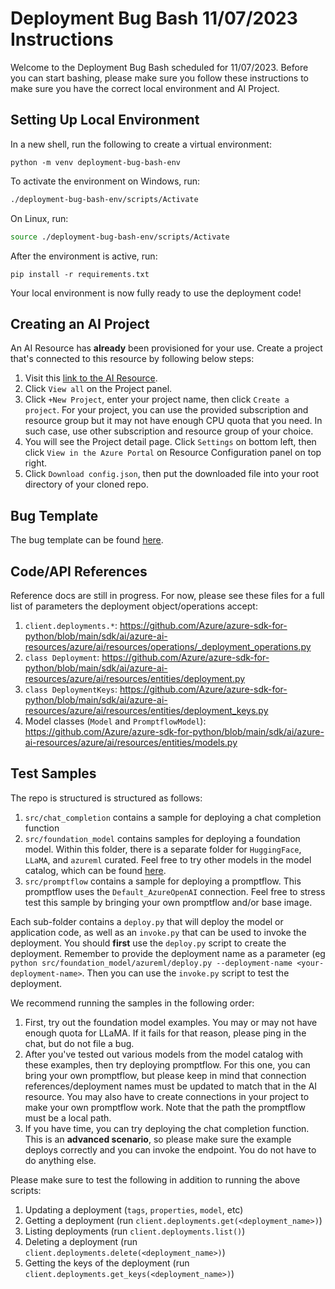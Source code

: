 # Deployment Bug Bash 11/07/2023 Instructions

Welcome to the Deployment Bug Bash scheduled for 11/07/2023. Before you can start bashing, please make sure you follow these instructions to make sure you have the correct
local environment and AI Project.

## Setting Up Local Environment

In a new shell, run the following to create a virtual environment:

```shell
python -m venv deployment-bug-bash-env
```

To activate the environment on Windows, run:

```cmd
./deployment-bug-bash-env/scripts/Activate
```

On Linux, run:

```bash
source ./deployment-bug-bash-env/scripts/Activate
```

After the environment is active, run:

```shell
pip install -r requirements.txt
```

Your local environment is now fully ready to use the deployment code!

## Creating an AI Project

An AI Resource has **already** been provisioned for your use. Create a project that's connected to this resource by following below steps:

1. Visit this [link to the AI Resource](https://int.ai.azure.com/manage/overview?wsid=/subscriptions/b17253fa-f327-42d6-9686-f3e553e24763/resourceGroups/rg-deploymentbugbash/providers/Microsoft.MachineLearningServices/workspaces/deployment_bug_bash&tid=72f988bf-86f1-41af-91ab-2d7cd011db47).
1. Click `View all` on the Project panel.
1. Click `+New Project`, enter your project name, then click `Create a project`. For your project, you can use the provided subscription and resource group but it may not have enough CPU quota that you need. In such case, use other subscription and resource group of your choice.
1. You will see the Project detail page. Click `Settings` on bottom left, then click `View in the Azure Portal` on Resource Configuration panel on top right.
1. Click `Download config.json`, then put the downloaded file into your root directory of your cloned repo.

<!--
```
python ./scripts/create_project.py --project-name <name of your project>
```

If you run into permission issues, ping in the chat and you will be given access to the test subscription.
-->

## Bug Template

The bug template can be found [here](https://aka.ms/aistudio/createbug).

## Code/API References

Reference docs are still in progress. For now, please see these files for a full list of parameters the deployment object/operations accept:

1. `client.deployments.*`: https://github.com/Azure/azure-sdk-for-python/blob/main/sdk/ai/azure-ai-resources/azure/ai/resources/operations/_deployment_operations.py
1. `class Deployment`: https://github.com/Azure/azure-sdk-for-python/blob/main/sdk/ai/azure-ai-resources/azure/ai/resources/entities/deployment.py
1. `class DeploymentKeys`: https://github.com/Azure/azure-sdk-for-python/blob/main/sdk/ai/azure-ai-resources/azure/ai/resources/entities/deployment_keys.py
1. Model classes (`Model` and `PromptflowModel`): https://github.com/Azure/azure-sdk-for-python/blob/main/sdk/ai/azure-ai-resources/azure/ai/resources/entities/models.py 

## Test Samples

The repo is structured is structured as follows:

1. `src/chat_completion` contains a sample for deploying a chat completion function
1. `src/foundation_model` contains samples for deploying a foundation model. Within this folder, there is a separate folder for `HuggingFace`, `LLaMA`,
and `azureml` curated. Feel free to try other models in the model catalog, which can be found [here](https://int.ai.azure.com/explore/models).
1. `src/promptflow` contains a sample for deploying a promptflow. This promptflow uses the `Default_AzureOpenAI` connection. Feel free to stress
test this sample by bringing your own promptflow and/or base image.

Each sub-folder contains a `deploy.py` that will deploy the model or application code, as well as an `invoke.py` that can be used to invoke the deployment. You should
**first** use the `deploy.py` script to create the deployment. Remember to provide the deployment name as a parameter (eg `python src/foundation_model/azureml/deploy.py --deployment-name <your-deployment-name>`. Then you can use the `invoke.py` script to test the deployment.

We recommend running the samples in the following order:
1. First, try out the foundation model examples. You may or may not have enough quota for LLaMA. If it fails for that reason, please ping in the chat, but do not file a bug.
1. After you've tested out various models from the model catalog with these examples, then try deploying promptflow. For this one, you can bring your own promptflow, but please
keep in mind that connection references/deployment names must be updated to match that in the AI resource. You may also have to create connections in your project to make your
own promptflow work. Note that the path the promptflow must be a local path.
1. If you have time, you can try deploying the chat completion function. This is an **advanced scenario**, so please make sure the example deploys correctly and you can invoke the endpoint. You do not have to do anything else.

Please make sure to test the following in addition to running the above scripts:

1. Updating a deployment (`tags`, `properties`, `model`, etc)
1. Getting a deployment (run `client.deployments.get(<deployment_name>)`)
1. Listing deployments (run `client.deployments.list()`)
1. Deleting a deployment (run `client.deployments.delete(<deployment_name>)`)
1. Getting the keys of the deployment (run `client.deployments.get_keys(<deployment_name>)`)
